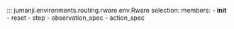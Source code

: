::: jumanji.environments.routing.rware.env.Rware
    selection:
      members:
        - __init__
        - reset
        - step
        - observation_spec
        - action_spec
